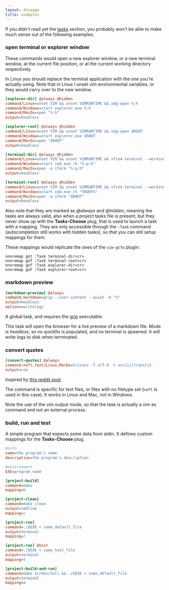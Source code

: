 ```yaml
---
layout: docpage
title: examples
---
```


If you didn't read yet the [tasks](2-tasks.html) section, you probably
won't be able to make much sense out of the following examples.

### open terminal or explorer window

These commands would open a new explorer window, or a new terminal window, at
the current file position, or at the current working directory respectively.

In Linux you should replace the terminal application with the one you're
actually using. Note that in Linux I unset vim environmental variables, or they
would carry over to the new window.
```ini
[explorer-dir] @always @hidden
command/Linux=unset VIM && unset VIMRUNTIME && xdg-open %:h
command/Windows=start explorer.exe %:h
command/MacOs=open "%:h"
output=headless

[explorer-root] @always @hidden
command/Linux=unset VIM && unset VIMRUNTIME && xdg-open $ROOT
command/Windows=start explorer.exe $ROOT
command/MacOs=open "$ROOT"
output=headless

[terminal-dir] @always @hidden
command/Linux=unset VIM && unset VIMRUNTIME && xfce4-terminal --working-directory "%:p:h"
command/Windows=start cmd.exe /k "%:p:h"
command/MacOs=open -a iTerm "%:p:h"
output=headless

[terminal-root] @always @hidden
command/Linux=unset VIM && unset VIMRUNTIME && xfce4-terminal --working-directory "$ROOT"
command/Windows=start cmd.exe /k "%ROOT%"
command/MacOs=open -a iTerm "$ROOT"
output=headless
```
Also note that they are marked as _@always_ and _@hidden_, meaning the tasks
are always valid, also when a project tasks file is present, but they never
show up with the __Tasks-Choose__ plug, that is used to launch a task with
a mapping. They are only accessible through the `:Task` command (autocompletion
still works with hidden tasks), so that you can still setup mappings for them.

These mappings would replicate the ones of the `vim-gtfo` plugin:
```vim
nnoremap got :Task terminal-dir<cr>
nnoremap goT :Task terminal-root<cr>
nnoremap gof :Task explorer-dir<cr>
nnoremap goF :Task explorer-root<cr>
```

### markdown preview
```ini
[markdown-preview] @always
command:markdown=grip --user-content --quiet -b "%"
output=headless
options=writelogs
```
A global task, and requires the [grip](https://github.com/joeyespo/grip) executable.

This task will open the browser for a live preview of a markdown file.
Mode is _headless_, so no quickfix is populated, and no terminal is spawned.
It will write logs to disk when terminated.

### convert quotes
```ini
[convert-quotes] @always
command:noft,text/Linux,MacOs=%!iconv -f utf-8 -t ascii//translit
output=vim
```
Inspired by [this reddit post](https://www.reddit.com/r/vim/comments/k10psl/how_to_convert_smart_quotes_and_other_fancy/).

The command is specific for text files, or files with no filetype set (`noft`
is used in this case). It works in Linux and Mac, not in Windows.

Note the use of the _vim_ output mode, so that the task is actually a vim ex
command and not an external process.

### build, run and test

A simple program that expects some data from stdin. It defines custom mappings
for the __Tasks-Choose__ plug.
```ini
#info
name=the program's name
description=the program's description

#environment
EXE=program_name

[project-build]
command=make
mapping=b

[project-clean]
command=make clean
output=cmdline
mapping=c

[project-run]
command=./$EXE < some_default_file
output=terminal
mapping=r

[project-run] @test
command=./$EXE < some_test_file
output=terminal
mapping=t

[project-build-and-run]
command=make 1>/dev/null && ./$EXE < some_default_file
output=terminal
mapping=a
```
